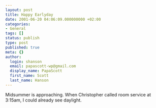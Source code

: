```yaml
---
layout: post
title: Happy Earlyday
date: 2001-06-20 04:06:09.000000000 +02:00
categories:
- General
tags: []
status: publish
type: post
published: true
meta: {}
author:
  login: shanson
  email: papascott-wp@gmail.com
  display_name: PapaScott
  first_name: Scott
  last_name: Hanson
---
```

<p>Midsummer is approaching. When Christopher called room service at 3:15am, I could already see daylight.</p>

